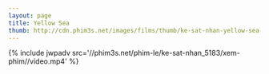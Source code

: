 ```yaml
---
layout: page
title: Yellow Sea
thumb: http://cdn.phim3s.net/images/films/thumb/ke-sat-nhan-yellow-sea-2010.jpg
---
```

{% include jwpadv src='//phim3s.net/phim-le/ke-sat-nhan_5183/xem-phim//video.mp4' %}